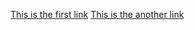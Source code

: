 [This is the first link](http://www.google.com)
[This is the another link](http://www.facebook.com)
